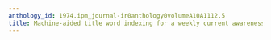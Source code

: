 ```yaml
---
anthology_id: 1974.ipm_journal-ir0anthology0volumeA10A1112.5
title: Machine-aided title word indexing for a weekly current awareness publication
---
```


